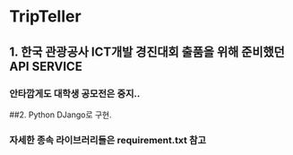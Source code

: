 # TripTeller
## 1. 한국 관광공사 ICT개발 경진대회 출품을 위해 준비했던 API SERVICE
### 안타깝게도 대학생 공모전은 중지..

##2. Python DJango로 구현.
### 자세한 종속 라이브러리들은 requirement.txt 참고
